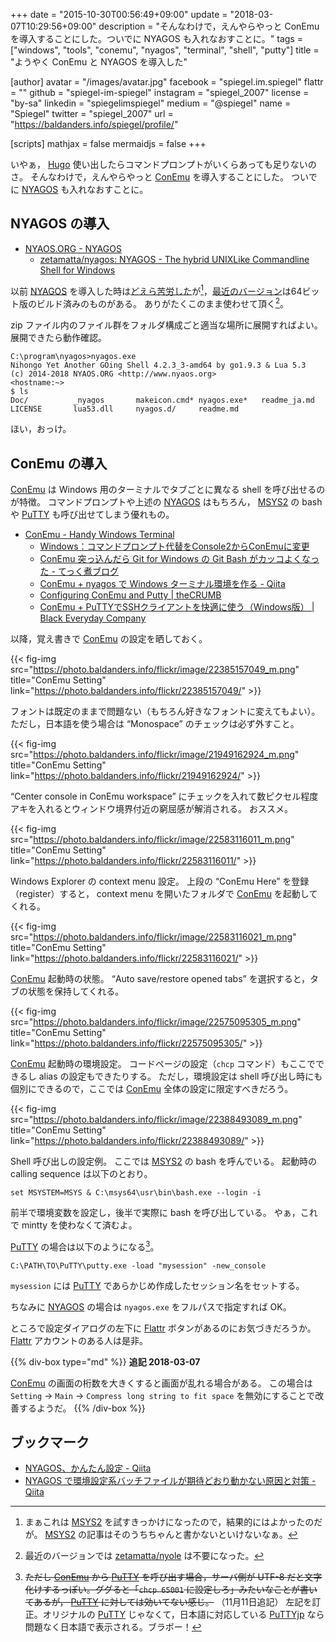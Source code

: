 +++
date = "2015-10-30T00:56:49+09:00"
update = "2018-03-07T10:29:56+09:00"
description = "そんなわけで，えんやらやっと ConEmu を導入することにした。ついでに NYAGOS も入れなおすことに。"
tags = ["windows", "tools", "conemu", "nyagos", "terminal", "shell", "putty"]
title = "ようやく ConEmu と NYAGOS を導入した"

[author]
  avatar = "/images/avatar.jpg"
  facebook = "spiegel.im.spiegel"
  flattr = ""
  github = "spiegel-im-spiegel"
  instagram = "spiegel_2007"
  license = "by-sa"
  linkedin = "spiegelimspiegel"
  medium = "@spiegel"
  name = "Spiegel"
  twitter = "spiegel_2007"
  url = "https://baldanders.info/spiegel/profile/"

[scripts]
  mathjax = false
  mermaidjs = false
+++

いやぁ， [Hugo] 使い出したらコマンドプロンプトがいくらあっても足りないのさ。
そんなわけで，えんやらやっと [ConEmu] を導入することにした。
ついでに [NYAGOS] も入れなおすことに。

## NYAGOS の導入

- [NYAOS.ORG - NYAGOS](http://www.nyaos.org/index.cgi?p=NYAGOS)
    - [zetamatta/nyagos: NYAGOS - The hybrid UNIXLike Commandline Shell for Windows](https://github.com/zetamatta/nyagos)

以前 [NYAGOS] を導入した時は[どえら苦労した](http://qiita.com/spiegel-im-spiegel/items/9c11acf72fa38ef379f8)が[^a]，[最近のバージョン](https://github.com/zetamatta/nyagos/releases)は64ビット版のビルド済みのものがある。
ありがたくこのまま使わせて頂く[^nyole1]。

[^a]: まぁこれは [MSYS2] を試すきっかけになったので，結果的にはよかったのだが。  [MSYS2] の記事はそのうちちゃんと書かないといけないなぁ。
[^nyole1]: 最近のバージョンでは [zetamatta/nyole](https://github.com/zetamatta/nyole "zetamatta/nyole: Nihong Yet another OLE extension for lua") は不要になった。

zip ファイル内のファイル群をフォルダ構成ごと適当な場所に展開すればよい。
展開できたら動作確認。

```text
C:\program\nyagos>nyagos.exe
Nihongo Yet Another GOing Shell 4.2.3_3-amd64 by go1.9.3 & Lua 5.3
(c) 2014-2018 NYAOS.ORG <http://www.nyaos.org>
<hostname:~>
$ ls
Doc/          _nyagos       makeicon.cmd* nyagos.exe*   readme_ja.md
LICENSE       lua53.dll     nyagos.d/     readme.md
```

ほい，おっけ。

## ConEmu の導入

[ConEmu] は Windows 用のターミナルでタブごとに異なる shell を呼び出せるのが特徴。
コマンドプロンプトや上述の [NYAGOS] はもちろん， [MSYS2] の bash や [PuTTY] も呼び出せてしまう優れもの。

- [ConEmu - Handy Windows Terminal](https://conemu.github.io/)
    - [Windows：コマンドプロンプト代替をConsole2からConEmuに変更](http://kenpg.bitbucket.org/blog/201506/07.html)
    - [ConEmu 突っ込んだら Git for Windows の Git Bash がカッコよくなった - てっく煮ブログ](http://tech.nitoyon.com/ja/blog/2014/03/07/fancy-git-bash/)
    - [ConEmu + nyagos で Windows ターミナル環境を作る - Qiita](http://qiita.com/1000k/items/4a2f9419b19fdc9ed5f4)
    - [Configuring ConEmu and Putty | theCRUMB](http://thecrumb.com/2013/03/04/configuring-conemu-and-putty/)
    - [ConEmu + PuTTYでSSHクライアントを快適に使う（Windows版） | Black Everyday Company](http://kuroeveryday.blogspot.jp/2015/10/ConEmu-PuTTY.html)

以降，覚え書きで [ConEmu] の設定を晒しておく。

{{< fig-img src="https://photo.baldanders.info/flickr/image/22385157049_m.png" title="ConEmu Setting" link="https://photo.baldanders.info/flickr/22385157049/" >}}

フォントは既定のままで問題ない（もちろん好きなフォントに変えてもよい）。
ただし，日本語を使う場合は “Monospace” のチェックは必ず外すこと。

{{< fig-img src="https://photo.baldanders.info/flickr/image/21949162924_m.png" title="ConEmu Setting" link="https://photo.baldanders.info/flickr/21949162924/" >}}

“Center console in ConEmu workspace” にチェックを入れて数ピクセル程度アキを入れるとウィンドウ境界付近の窮屈感が解消される。
おススメ。

{{< fig-img src="https://photo.baldanders.info/flickr/image/22583116011_m.png" title="ConEmu Setting" link="https://photo.baldanders.info/flickr/22583116011/" >}}

Windows Explorer の context menu 設定。
上段の “ConEmu Here” を登録（register）すると， context menu を開いたフォルダで [ConEmu] を起動してくれる。

{{< fig-img src="https://photo.baldanders.info/flickr/image/22583116021_m.png" title="ConEmu Setting" link="https://photo.baldanders.info/flickr/22583116021/" >}}

[ConEmu] 起動時の状態。
“Auto save/restore opened tabs” を選択すると，タブの状態を保持してくれる。

{{< fig-img src="https://photo.baldanders.info/flickr/image/22575095305_m.png" title="ConEmu Setting" link="https://photo.baldanders.info/flickr/22575095305/" >}}

[ConEmu] 起動時の環境設定。
コードページの設定（`chcp` コマンド）もここでできるし alias の設定もできたりする。
ただし，環境設定は shell 呼び出し時にも個別にできるので，ここでは [ConEmu] 全体の設定に限定すべきだろう。

{{< fig-img src="https://photo.baldanders.info/flickr/image/22388493089_m.png" title="ConEmu Setting" link="https://photo.baldanders.info/flickr/22388493089/" >}}

Shell 呼び出しの設定例。
ここでは [MSYS2] の bash を呼んでいる。
起動時の calling sequence は以下のとおり。

```text
set MSYSTEM=MSYS & C:\msys64\usr\bin\bash.exe --login -i
```

前半で環境変数を設定し，後半で実際に bash を呼び出している。
やぁ，これで mintty を使わなくて済むよ。

[PuTTY] の場合は以下のようになる[^b]。

[^b]: ~~ただし [ConEmu] から [PuTTY] を呼び出す場合，サーバ側が UTF-8 だと文字化けするっぽい。ググると「`chcp 65001` に設定しろ」みたいなことが書いてあるが， [PuTTY] に対しては効いてない感じ。~~ （11月11日追記） 左記を訂正。オリジナルの [PuTTY] じゃなくて，日本語に対応している [PuTTYjp] なら問題なく日本語で表示される。ブラボー！

```text
C:\PATH\TO\PuTTY\putty.exe -load "mysession" -new_console
```

`mysession` には [PuTTY] であらかじめ作成したセッション名をセットする。

ちなみに [NYAGOS] の場合は `nyagos.exe` をフルパスで指定すれば OK。

ところで設定ダイアログの左下に [Flattr] ボタンがあるのにお気づきだろうか。
[Flattr] アカウントのある人は是非。

{{% div-box type="md" %}}
**追記 2018-03-07**

[ConEmu](https://conemu.github.io/ "ConEmu - Handy Windows Terminal") の画面の桁数を大きくすると画面が乱れる場合がある。
この場合は `Setting` → `Main` → `Compress long string to fit space` を無効にすることで改善するようだ。
{{% /div-box %}}

## ブックマーク

- [NYAGOS、かんたん設定 - Qiita](https://qiita.com/zetamatta/items/99feb1d74e36ea5848cd)
- [NYAGOS で環境設定系バッチファイルが期待どおり動かない原因と対策 - Qiita](https://qiita.com/zetamatta/items/f62bafd711755a4cf8d7)

[Hugo]: https://gohugo.io/ "The world’s fastest framework for building websites | Hugo"
[ConEmu]: https://conemu.github.io/ "ConEmu - Handy Windows Terminal"
[NYAGOS]: http://www.nyaos.org/index.cgi?p=NYAGOS "NYAOS.ORG - NYAGOS"
[MSYS2]: http://msys2.github.io/ "MSYS2 installer"
[PuTTY]: http://www.chiark.greenend.org.uk/~sgtatham/putty/ "PuTTY: a free telnet/ssh client"
[PuTTYjp]: http://hp.vector.co.jp/authors/VA024651/PuTTYkj.html "hdk の自作ソフトの紹介 | PuTTYjp"
[Flattr]: https://flattr.com/

